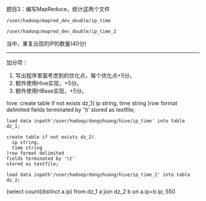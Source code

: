 题目3：编写MapReduce，统计这两个文件

`/user/hadoop/mapred_dev_double/ip_time`

`/user/hadoop/mapred_dev_double/ip_time_2`

当中，重复出现的IP的数量(40分)

---
加分项：

1. 写出程序里面考虑到的优化点，每个优化点+5分。
2. 额外使用Hive实现，+5分。
3. 额外使用HBase实现，+5分。

hive:
    create table if not exists dz_1(
      ip string,
      time string
    )row format delimited
    fields terminated by '\t'
    stored as textfile;
    
    load data inpath'/user/hadoop/dongzhuang/hive/ip_time' into table dz_1;
    
    create table if not exists dz_2(
      ip string,
      time string
    )row format delimited
    fields terminated by '\t'
    stored as textfile;
    
    load data inpath'/user/hadoop/dongzhuang/hive/ip_time_2' into table dz_2;
    
  (select count(distinct a.ip) from dz_1 a join dz_2 b on a.ip=b.ip;
  550
